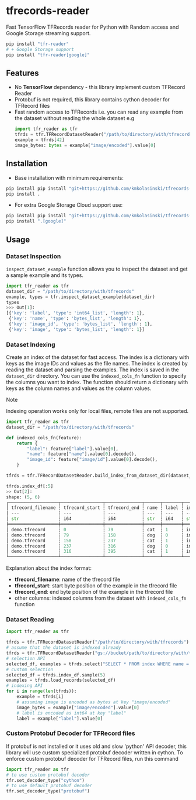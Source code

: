 # tfrecords-reader

Fast TensorFlow TFRecords reader for Python with Random access and Google Storage streaming support.

```bash
pip install "tfr-reader"
# + Google Storage support
pip install "tfr-reader[google]"
```

## Features
* No **TensorFlow** dependency - this library implement custom TFRecord Reader
* Protobuf is not required, this library contains cython decoder for TFRecord files
* Fast random access to TFRecords i.e. you can read any example from the dataset without
  reading the whole dataset e.g
    ```python
    import tfr_reader as tfr
    tfrds = tfr.TFRecordDatasetReader("/path/to/directory/with/tfrecords")
    example = tfrds[42]
    image_bytes: bytes = example["image/encoded"].value[0]
    ```

## Installation

* Base installation with minimum requirements:
```bash
pip install pip install "git+https://github.com/kmkolasinski/tfrecords-reader.git"
pip install .
```
* For extra Google Storage Cloud support use:
```bash
pip install pip install "git+https://github.com/kmkolasinski/tfrecords-reader.git#egg=[google]"
pip install ".[google]"
```

## Usage

### Dataset Inspection
`inspect_dataset_example` function allows you to inspect the dataset and get a sample example
and its types.
```python
import tfr_reader as tfr
dataset_dir = "/path/to/directory/with/tfrecords"
example, types = tfr.inspect_dataset_example(dataset_dir)
types
>>> Out[1]:
[{'key': 'label', 'type': 'int64_list', 'length': 1},
 {'key': 'name', 'type': 'bytes_list', 'length': 1},
 {'key': 'image_id', 'type': 'bytes_list', 'length': 1},
 {'key': 'image', 'type': 'bytes_list', 'length': 1}]
```

### Dataset Indexing
Create an index of the dataset for fast access. The index is a dictionary with keys as the
image IDs and values as the file names. The index is created by reading the dataset and
parsing the examples. The index is saved in the `dataset_dir` directory. You can use the
`indexed_cols_fn` function to specify the columns you want to index. The function should return
a dictionary with keys as the column names and values as the column values.

> [!NOTE]
> Indexing operation works only for local files, remote files are not supported.


```python
import tfr_reader as tfr
dataset_dir = "/path/to/directory/with/tfrecords"

def indexed_cols_fn(feature):
    return {
        "label": feature["label"].value[0],
        "name": feature["name"].value[0].decode(),
        "image_id": feature["image/id"].value[0].decode(),
    }

tfrds = tfr.TFRecordDatasetReader.build_index_from_dataset_dir(dataset_dir, indexed_cols_fn)

tfrds.index_df[:5]
>> Out[2]:
shape: (5, 6)
┌───────────────────┬────────────────┬──────────────┬──────┬───────┬────────────┐
│ tfrecord_filename ┆ tfrecord_start ┆ tfrecord_end ┆ name ┆ label ┆ image_id   │
│ ---               ┆ ---            ┆ ---          ┆ ---  ┆ ---   ┆ ---        │
│ str               ┆ i64            ┆ i64          ┆ str  ┆ i64   ┆ str        │
╞═══════════════════╪════════════════╪══════════════╪══════╪═══════╪════════════╡
│ demo.tfrecord     ┆ 0              ┆ 79           ┆ cat  ┆ 1     ┆ image-id-0 │
│ demo.tfrecord     ┆ 79             ┆ 158          ┆ dog  ┆ 0     ┆ image-id-1 │
│ demo.tfrecord     ┆ 158            ┆ 237          ┆ cat  ┆ 1     ┆ image-id-2 │
│ demo.tfrecord     ┆ 237            ┆ 316          ┆ dog  ┆ 0     ┆ image-id-3 │
│ demo.tfrecord     ┆ 316            ┆ 395          ┆ cat  ┆ 1     ┆ image-id-4 │
└───────────────────┴────────────────┴──────────────┴──────┴───────┴────────────┘
```
Explanation about the index format:
* **tfrecord_filename**: name of the tfrecord file
* **tfrecord_start**: start byte position of the example in the tfrecord file
* **tfrecord_end**: end byte position of the example in the tfrecord file
* other columns: indexed columns from the dataset with `indexed_cols_fn` function

### Dataset Reading

```python
import tfr_reader as tfr

tfrds = tfr.TFRecordDatasetReader("/path/to/directory/with/tfrecords")
# assume that the dataset is indexed already
tfrds = tfr.TFRecordDatasetReader("gs://bucket/path/to/directory/with/tfrecords")
# selection API
selected_df, examples = tfrds.select("SELECT * FROM index WHERE name = 'cat' LIMIT 20")
# custom selection
selected_df = tfrds.index_df.sample(5)
examples = tfrds.load_records(selected_df)
# indexing API
for i in range(len(tfrds)):
    example = tfrds[i]
    # assuming image is encoded as bytes at key "image/encoded"
    image_bytes = example["image/encoded"].value[0]
    # label is encoded as int64 at key "label"
    label = example["label"].value[0]
```


### Custom Protobuf Decoder for TFRecord files

If protobuf is not installed or it uses old and slow 'python' API
decoder, this library will use custom specialized protobuf decoder written in cython.
To enforce custom protobuf decoder for TFRecord files, run this command
```python
import tfr_reader as tfr
# to use custom protobuf decoder
tfr.set_decoder_type("cython")
# to use default protobuf decoder
tfr.set_decoder_type("protobuf")
```
